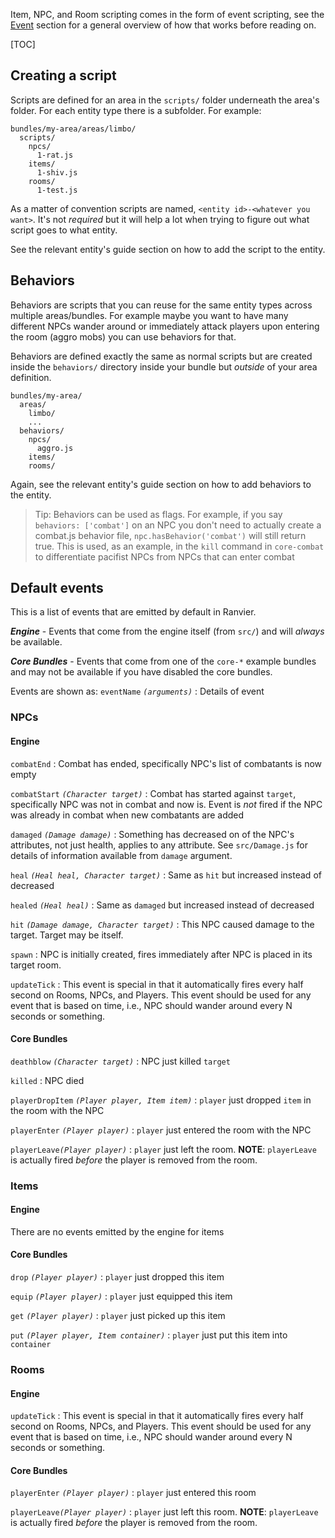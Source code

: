 Item, NPC, and Room scripting comes in the form of event scripting, see the [Event](../events/) section for a general overview
of how that works before reading on.

[TOC]

## Creating a script

Scripts are defined for an area in the `scripts/` folder underneath the area's folder. For each entity type there is a
subfolder. For example:

```
bundles/my-area/areas/limbo/
  scripts/
    npcs/
      1-rat.js
    items/
      1-shiv.js
    rooms/
      1-test.js
```

As a matter of convention scripts are named, `<entity id>-<whatever you want>`. It's not _required_ but it will help a
lot when trying to figure out what script goes to what entity.

See the relevant entity's guide section on how to add the script to the entity.

## Behaviors

Behaviors are scripts that you can reuse for the same entity types across multiple areas/bundles. For example maybe you
want to have many different NPCs wander around or immediately attack players upon entering the room (aggro mobs) you can
use behaviors for that.

Behaviors are defined  exactly the same as normal scripts but are created inside the `behaviors/` directory inside your
bundle but _outside_ of your area definition.

```
bundles/my-area/
  areas/
    limbo/
    ...
  behaviors/
    npcs/
      aggro.js
    items/
    rooms/
```

Again, see the relevant entity's guide section on how to add behaviors to the entity.

> Tip: Behaviors can be used as flags. For example, if you say `behaviors: ['combat']` on an NPC you don't need to
> actually create a combat.js behavior file, `npc.hasBehavior('combat')` will still return true. This is used, as an
> example, in the `kill` command in `core-combat` to differentiate pacifist NPCs from NPCs that can enter combat

## Default events

This is a list of events that are emitted by default in Ranvier.

***Engine*** - Events that come from the engine itself (from `src/`) and will _always_ be available.

***Core Bundles*** - Events that come from one of the `core-*` example bundles and may not be available if you have
disabled the core bundles.

Events are shown as:
`eventName` _`(arguments)`_
:    Details of event


### NPCs

#### Engine

`combatEnd`
:    Combat has ended, specifically NPC's list of combatants is now empty

`combatStart` _`(Character target)`_
:    Combat has started against `target`, specifically NPC was not in combat and now is. Event is _not_ fired if the NPC
was already in combat when new combatants are added

`damaged` _`(Damage damage)`_
:    Something has decreased on of the NPC's attributes, not just health, applies to any attribute. See `src/Damage.js`
for details of information available from `damage` argument.

`heal` _`(Heal heal, Character target)`_
:    Same as `hit` but increased instead of decreased

`healed` _`(Heal heal)`_
:    Same as `damaged` but increased instead of decreased

`hit` _`(Damage damage, Character target)`_
:    This NPC caused damage to the target. Target may be itself.

`spawn`
:    NPC is initially created, fires immediately after NPC is placed in its target room.

`updateTick`
:    This event is special in that it automatically fires every half second on Rooms, NPCs, and Players. This event
should be used for any event that is based on time, i.e., NPC should wander around every N seconds or something.

#### Core Bundles

`deathblow` _`(Character target)`_
:    NPC just killed `target`

`killed`
:    NPC died

`playerDropItem` _`(Player player, Item item)`_
:    `player` just dropped `item` in the room with the NPC

`playerEnter` _`(Player player)`_
:    `player` just entered the room with the NPC

`playerLeave`_`(Player player)`_
:    `player` just left the room. **NOTE**: `playerLeave` is actually fired _before_ the player is removed from the room.

### Items

#### Engine

There are no events emitted by the engine for items

#### Core Bundles

`drop` _`(Player player)`_
:    `player` just dropped this item

`equip` _`(Player player)`_
:    `player` just equipped this item

`get` _`(Player player)`_
:    `player` just picked up this item

`put` _`(Player player, Item container)`_
:    `player` just put this item into `container`

### Rooms

#### Engine

`updateTick`
:    This event is special in that it automatically fires every half second on Rooms, NPCs, and Players. This event
should be used for any event that is based on time, i.e., NPC should wander around every N seconds or something.

#### Core Bundles

`playerEnter` _`(Player player)`_
:    `player` just entered this room

`playerLeave`_`(Player player)`_
:    `player` just left this room. **NOTE**: `playerLeave` is actually fired _before_ the player is removed from the room.

